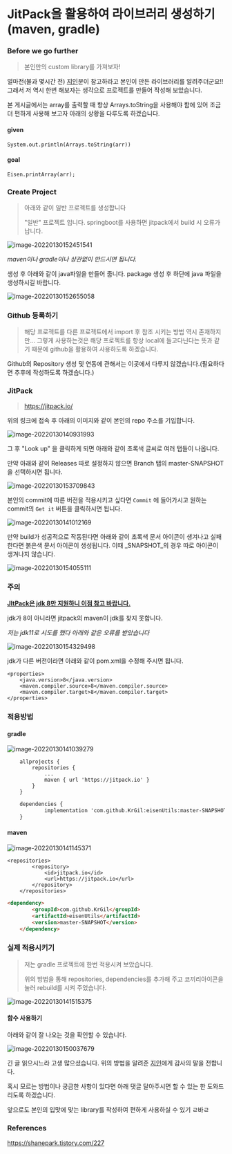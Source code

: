 # JitPack을 활용하여 라이브러리 생성하기(maven, gradle)



### Before we go further

> 본인만의 custom library를 가져보자!

얼마전(불과 몇시간 전) [지인](https://shanepark.tistory.com/227)분이 참고하라고 본인이 만든 라이브러리를 알려주더군요!! 그래서 저 역시 한번 해보자는 생각으로 프로젝트를 만들어 작성해 보았습니다. 

본 게시글에서는 array를 출력할 때 항상 Arrays.toString을 사용해야 함에 있어 조금 더 편하게 사용해 보고자 아래의 상황을 다루도록 하겠습니다.

#### given

```
System.out.println(Arrays.toString(arr))
```

#### goal

```
Eisen.printArray(arr);
```



### Create Project

> 아래와 같이 일반 프로젝트를 생성합니다
>
> "일반" 프로젝트 입니다. springboot를 사용하면 jitpack에서 build 시 오류가 납니다.

![image-20220130152451541](https://raw.githubusercontent.com/KrGil/TIL/main/CS/Language/Compiler/java/java_package_%EB%B0%B0%ED%8F%AC.assets/image-20220130152451541.png)

_maven이나 gradle이나 상관없이 만드시면 됩니다._ 



생성 후 아래와 같이 java파일을 만들어 줍니다. package 생성 후 하단에 java 파일을 생성하시길 바랍니다.

![image-20220130152655058](https://raw.githubusercontent.com/KrGil/TIL/main/CS/Language/Compiler/java/java_package_%EB%B0%B0%ED%8F%AC.assets/image-20220130152655058.png)



### Github 등록하기

> 해당 프로젝트를 다른 프로젝트에서 import 후 참조 시키는 방법 역시 존재하지만... 그렇게 사용하는것은 해당 프로젝트를 항상 local에 들고다닌다는 뜻과 같기 때문에 github을 활용하여 사용하도록 하겠습니다.

Github의 Repository 생성 및 연동에 관해서는 이곳에서 다루지 않겠습니다.(필요하다면 추후에 작성하도록 하겠습니다.)



### JitPack

>  https://jitpack.io/

위의 링크에 접속 후 아래의 이미지와 같이 본인의 repo 주소를 기입합니다.

![image-20220130140931993](https://raw.githubusercontent.com/KrGil/TIL/main/CS/Language/Compiler/java/java_package_%EB%B0%B0%ED%8F%AC.assets/image-20220130140931993.png)

그 후 "Look up" 을 클릭하게 되면 아래와 같이 초록색 글씨로 여러 탭들이 나옵니다.

만약 아래와 같이 Releases 따로 설정하지 않으면 Branch 탭의 master-SNAPSHOT을 선택하시면 됩니다.

![image-20220130153709843](https://raw.githubusercontent.com/KrGil/TIL/main/CS/Language/Compiler/java/java_package_%EB%B0%B0%ED%8F%AC.assets/image-20220130153709843.png)



본인의 commit에 따른 버전을 적용시키고 싶다면 ```Commit``` 에 들어가시고 원하는 commit의 ```Get it``` 버튼을 클릭하시면 됩니다.

![image-20220130141012169](https://raw.githubusercontent.com/KrGil/TIL/main/CS/Language/Compiler/java/java_package_%EB%B0%B0%ED%8F%AC.assets/image-20220130141012169.png)

만약 build가 성공적으로 작동된다면 아래와 같이 초록색 문서 아이콘이 생겨나고 실패한다면 붉은색 문서 아이콘이 생성됩니다. 이때 _SNAPSHOT_의 경우 따로 아이콘이 생겨나지 않습니다.

![image-20220130154055111](https://raw.githubusercontent.com/KrGil/TIL/main/CS/Language/Compiler/java/java_package_%EB%B0%B0%ED%8F%AC.assets/image-20220130154055111.png)



### 주의

****__<u>JItPack은 jdk 8만 지원하니 이점 참고 바랍니다.</u>__****

jdk가 8이 아니라면 jitpack의 maven이 jdk를 찾지 못합니다.

_저는 jdk11로 시도를 했다 아래와 같은 오류를 받았습니다_

![image-20220130154329498](https://raw.githubusercontent.com/KrGil/TIL/main/CS/Language/Compiler/java/java_package_%EB%B0%B0%ED%8F%AC.assets/image-20220130154329498.png)

jdk가 다른 버전이라면 아래와 같이 pom.xml을 수정해 주시면 됩니다.

```
<properties>
    <java.version>8</java.version>
    <maven.compiler.source>8</maven.compiler.source>
    <maven.compiler.target>8</maven.compiler.target>
</properties>
```



### 적용방법

#### gradle

![image-20220130141039279](https://raw.githubusercontent.com/KrGil/TIL/main/CS/Language/Compiler/java/java_package_%EB%B0%B0%ED%8F%AC.assets/image-20220130141039279.png)



```
	allprojects {
		repositories {
			...
			maven { url 'https://jitpack.io' }
		}
	}
```

```xml
	dependencies {
	        implementation 'com.github.KrGil:eisenUtils:master-SNAPSHOT'
	}
```



#### maven

![image-20220130141145371](https://raw.githubusercontent.com/KrGil/TIL/main/CS/Language/Compiler/java/java_package_%EB%B0%B0%ED%8F%AC.assets/image-20220130141145371.png)



```markup
<repositories>
		<repository>
		    <id>jitpack.io</id>
		    <url>https://jitpack.io</url>
		</repository>
	</repositories>
```



```markdown
<dependency>
	    <groupId>com.github.KrGil</groupId>
	    <artifactId>eisenUtils</artifactId>
	    <version>master-SNAPSHOT</version>
	</dependency>
```

### 실제 적용시키기

> 저는 gradle 프로젝트에 한번 적용시켜 보았습니다.
>
> 위의 방법을 통해 repositories, dependencies를 추가해 주고 코끼리아이콘을 눌러 rebuild를 시켜 주었습니다.

![image-20220130141515375](https://raw.githubusercontent.com/KrGil/TIL/main/CS/Language/Compiler/java/java_package_%EB%B0%B0%ED%8F%AC.assets/image-20220130141515375.png)

#### 함수 사용하기

아래와 같이 잘 나오는 것을 확인할 수 있습니다.

![image-20220130150037679](https://raw.githubusercontent.com/KrGil/TIL/main/CS/Language/Compiler/java/java_package_%EB%B0%B0%ED%8F%AC.assets/image-20220130150037679.png)

긴 글 읽으시느라 고생 많으셨습니다. 위의 방법을 알려준 [지인](https://shanepark.tistory.com/227)에게 감사의 말을 전합니다.

혹시 모르는 방법이나 궁금한 사항이 있다면 아래 댓글 달아주시면 할 수 있는 한 도와드리도록 하겠습니다. 

앞으로도 본인의 입맛에 맞는 library를 작성하여 편하게 사용하실 수 있기 ㄹ바ㄹ

### References

https://shanepark.tistory.com/227

